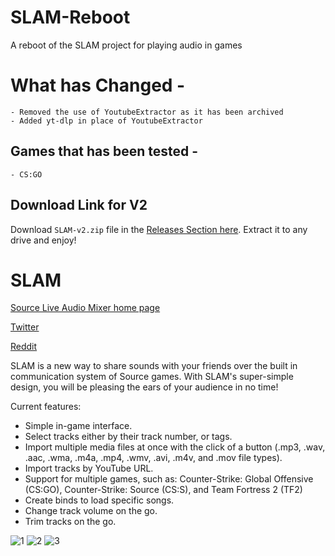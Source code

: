 # SLAM-Reboot
A reboot of the SLAM project for playing audio in games

# What has Changed -

    - Removed the use of YoutubeExtractor as it has been archived
    - Added yt-dlp in place of YoutubeExtractor

## Games that has been tested - ##

    - CS:GO

## Download Link for V2 ##

Download `SLAM-v2.zip` file in the [Releases Section here](https://github.com/sheharyaar/SLAM-Reboot/releases/download/latest/SLAM-v2.zip). Extract it to any drive and enjoy!


# SLAM

[Source Live Audio Mixer home page](http://slam.flankers.net/)

[Twitter](https://twitter.com/SilentFL)

[Reddit](https://www.reddit.com/r/SourceLiveAudioMixer/)

SLAM is a new way to share sounds with your friends over the built in communication system of Source games. With SLAM's super-simple design, you will be pleasing the ears of your audience in no time! 

Current features:
- Simple in-game interface.
- Select tracks either by their track number, or tags.
- Import multiple media files at once with the click of a button (.mp3, .wav, .aac, .wma, .m4a, .mp4, .wmv, .avi, .m4v, and .mov file types).
- Import tracks by YouTube URL.
- Support for multiple games, such as: Counter-Strike: Global Offensive (CS:GO), Counter-Strike: Source (CS:S), and Team Fortress 2 (TF2)
- Create binds to load specific songs.
- Change track volume on the go.
- Trim tracks on the go.


![1](http://i.imgur.com/szN7Y5z.png)
![2](http://i.imgur.com/vfWozNU.png)
![3](http://i.imgur.com/HB2qAEh.png)
